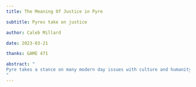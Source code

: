 ```yaml
---
title: The Meaning Of Justice in Pyre

subtitle: Pyres take on justice

author: Caleb Millard

date: 2023-03-21

thanks: GAME 471

abstract: "
Pyre takes a stance on many modern day issues with culture and humanity especially that of the outcast. The stances Pyre takes on these issues can be considered controversial by some. But also an important discussion for others since many people have not had to deal with it personally. The out casting of members of society is a punishment that very few fully understand and pyre poses this horrendous position in a more digestible format. Pyre poses the controversial question, should members of society be exiled for their crimes whether in prison or otherwise. Pyres question calls out what is wrong with society and shows us how we need to approach this difficult topic.
"
---
```

